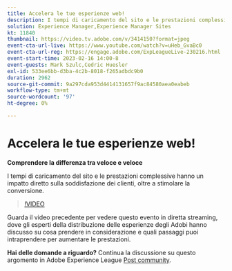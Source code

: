 ```yaml
---
title: Accelera le tue esperienze web!
description: I tempi di caricamento del sito e le prestazioni complessive hanno un impatto diretto sulla soddisfazione dei clienti, oltre a stimolare la conversione.
solution: Experience Manager,Experience Manager Sites
kt: 11840
thumbnail: https://video.tv.adobe.com/v/3414150?format=jpeg
event-cta-url-live: https://www.youtube.com/watch?v=uHeb_GvaBc0
event-cta-url-reg: https://engage.adobe.com/ExpLeagueLive-230216.html
event-start-time: 2023-02-16 14:00-8
event-guests: Mark Szulc,Cedric Huesler
exl-id: 533ee6bb-d3ba-4c2b-8018-f265adbdc9b0
duration: 2962
source-git-commit: 9a297cda953d4414131657f9ac84580aea0eabeb
workflow-type: tm+mt
source-wordcount: '97'
ht-degree: 0%

---
```


# Accelera le tue esperienze web!

**Comprendere la differenza tra veloce e veloce**

I tempi di caricamento del sito e le prestazioni complessive hanno un impatto diretto sulla soddisfazione dei clienti, oltre a stimolare la conversione.

>[!VIDEO](https://video.tv.adobe.com/v/3414150/?quality=12&learn=on)

Guarda il video precedente per vedere questo evento in diretta streaming, dove gli esperti della distribuzione delle esperienze degli Adobi hanno discusso su cosa prendere in considerazione e quali passaggi puoi intraprendere per aumentare le prestazioni.

**Hai delle domande a riguardo?** Continua la discussione su questo argomento in Adobe Experience League [Post community](https://experienceleaguecommunities.adobe.com/t5/adobe-experience-manager/experience-league-live-post-session-discussion-speeding-up-your/m-p/575513#M36836).
